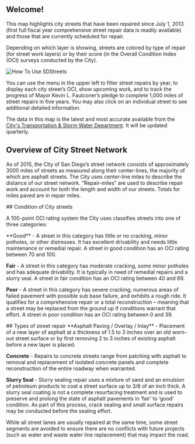 ## Welcome!
This map highlights city streets that have been repaired since July 1, 2013 (first full fiscal year comprehensive street repair data is readily available) and those that are currently scheduled for repair.

Depending on which layer is showing, streets are colored by type of repair (for street work layers) or by their score (in the Overall Condition Index (OCI) surveys conducted by the City).

<img id="howto-gif" src="assets/images/howto.gif" title="How To" alt="How To Use SDStreets"/>

You can use the menu in the upper left to filter street repairs by year, to display each city street’s OCI, show upcoming work, and to track the progress of Mayor Kevin L. Faulconer’s pledge to complete 1,000 miles of street repairs in five years.  You may also click on an individual street to see additional detailed information.

The data in this map is the latest and most accurate available from the <a href="http://www.sandiego.gov/tsw" target="_blank" title="San Diego Transportation and Storm Water Department">City's Transportation & Storm Water Department</a>. It will be updated quarterly.



## Overview of City Street Network
As of 2015, the City of San Diego’s street network consists of approximately 3000 miles of streets as measured along their center-lines, the majority of which are asphalt streets. The City uses center-line miles to describe the distance of our street network. “Repair-miles” are used to describe repair work and account for both the length and width of our streets. Totals for miles paved are in repair miles.

<span id="condition">
## Condition of City streets
</span>

A 100-point OCI rating system the City uses classifies streets into one of three categories:

<span id="condition-good">
**Good** - A street in this category has little or no cracking, minor potholes, or other distresses.  It has excellent drivability and needs little maintenance or remedial repair. A street in good condition has an OCI rating between 70 and 100.
</span>

<span id="condition-fair">**Fair** - A street in this category has moderate cracking, some minor potholes and has adequate drivability. It is typically in need of remedial repairs and a slurry seal. A street in fair condition has an OCI rating between 40 and 69.</span>

<span id="condition-poor">**Poor** - A street in this category has severe cracking, numerous areas of failed pavement with possible sub base failure, and exhibits a rough ride. It qualifies for a comprehensive repair or a total reconstruction – meaning that a street may be replaced from the ground up if conditions warrant that effort. A street in poor condition has an OCI rating between 0 and 39.</span>


<span id="street-rep">
## Types of street repair
</span>

<span id="street-rep-asphalt">
**Asphalt Paving / Overlay / Inlay** - Placement of a new layer of asphalt at a thickness of 1.5 to 3 inches over an old worn-out street surface or by first removing 2 to 3 inches of existing asphalt before a new layer is placed.
</span>

<span id="street-rep-concrete">**Concrete** - Repairs to concrete streets range from patching with asphalt to removal and replacement of isolated concrete panels and complete reconstruction of the entire roadway when warranted.</span>

<span id="street-rep-slurry">**Slurry Seal** - Slurry sealing repair uses a mixture of sand and an emulsion of petroleum products to coat a street surface up to 3/8 of an inch thick. A slurry seal coating is not a complete resurfacing treatment and is used to preserve and prolong the state of asphalt pavements in ‘fair’ to ‘good’ condition. As part of this process, crack sealing and small surface repairs may be conducted before the sealing effort.</span>


While all street lanes are usually repaired at the same time, some street segments are avoided to ensure there are no conflicts with future projects (such as water and waste water line replacement) that may impact the road.
